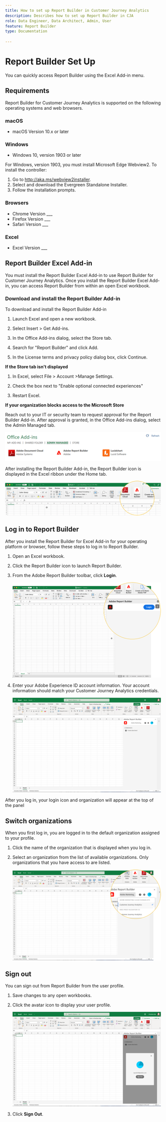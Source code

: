 ```yaml
---
title: How to set up Report Builder in Customer Journey Analytics
description: Describes how to set up Report Builder in CJA
role: Data Engineer, Data Architect, Admin, User
feature: Report Builder
type: Documentation

---
```


# Report Builder Set Up

You can quickly access Report Builder using the Excel Add-in menu.

## Requirements

Report Builder for Customer Journey Analytics is supported on the following operating systems and web browsers.

### macOS

- macOS Version 10.x or later

### Windows

- Windows 10, version 1903 or later

For Windows, version 1903, you must install Microsoft Edge Webview2. To install the controller:

1.  Go to <http://aka.ms/webview2installer>.
1.  Select and download the Evergreen Standalone Installer.
1.  Follow the installation prompts.

### Browsers

- Chrome Version ___
- Firefox Version ___
- Safari Version ___

### Excel

- Excel Version ___

## Report Builder Excel Add-in

You must install the Report Builder Excel Add-in to use Report Builder for Customer Journey Analytics. Once you install the Report Builder Excel Add-in, you can access Report Builder from within an open Excel workbook.

### Download and install the Report Builder Add-in

To download and install the Report Builder Add-in

1.  Launch Excel and open a new workbook.

1.  Select Insert > Get Add-ins.

1.  In the Office Add-ins dialog, select the Store tab.

1.  Search for "Report Builder" and click Add.

1.  In the License terms and privacy policy dialog box, click Continue.

**If the Store tab isn't displayed**

1.  In Excel, select File > Account >Manage Settings.

1.  Check the box next to "Enable optional connected experiences"

1.  Restart Excel.

**If your organization blocks access to the Microsoft Store**

Reach out to your IT or security team to request approval for the Report Builder Add-in. After approval is granted, in the Office Add-ins dialog, select the Admin Managed tab.

![](./assets/image1.png)

After installing the Report Builder Add-in, the Report Builder icon is displayed in the Excel ribbon under the Home tab.

![](./assets/rb_app_icon.png)

## Log in to Report Builder

After you install the Report Builder for Excel Add-in for your operating platform or browser, follow these steps to log in to Report Builder.

1.  Open an Excel workbook.

1.  Click the Report Builder icon to launch Report Builder.

1.  From the Adobe Report Builder toolbar, click **Login**.

    ![](./assets/rb_login.png)

1.  Enter your Adobe Experience ID account information. Your account information should match your Customer Journey Analytics credentials.

    ![](./assets/image4.png)

After you log in, your login icon and organization will appear at the top of the panel

## Switch organizations

When you first log in, you are logged in to the default organization assigned to your profile.

1.  Click the name of the organization that is displayed when you log in.

1.  Select an organization from the list of available organizations. Only organizations that you have access to are listed.

    ![](./assets/image5.png)

## Sign out

You can sign out from Report Builder from the user profile.

1.  Save changes to any open workbooks.

1.  Click the avatar icon to display your user profile.

    ![](./assets/image6.png)

1.  Click **Sign Out**.
